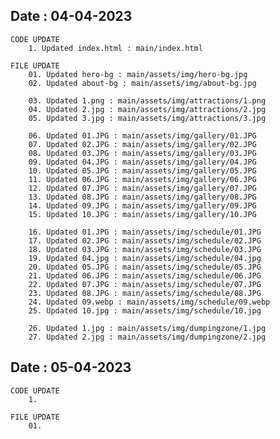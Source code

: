## Date : 04-04-2023
    CODE UPDATE
        1. Updated index.html : main/index.html

    FILE UPDATE
        01. Updated hero-bg : main/assets/img/hero-bg.jpg
        02. Updated about-bg : main/assets/img/about-bg.jpg

        03. Updated 1.png : main/assets/img/attractions/1.png
        04. Updated 2.jpg : main/assets/img/attractions/2.jpg
        05. Updated 3.jpg : main/assets/img/attractions/3.jpg
        
        06. Updated 01.JPG : main/assets/img/gallery/01.JPG
        07. Updated 02.JPG : main/assets/img/gallery/02.JPG
        08. Updated 03.JPG : main/assets/img/gallery/03.JPG
        09. Updated 04.JPG : main/assets/img/gallery/04.JPG
        10. Updated 05.JPG : main/assets/img/gallery/05.JPG
        11. Updated 06.JPG : main/assets/img/gallery/06.JPG
        12. Updated 07.JPG : main/assets/img/gallery/07.JPG
        13. Updated 08.JPG : main/assets/img/gallery/08.JPG
        14. Updated 09.JPG : main/assets/img/gallery/09.JPG
        15. Updated 10.JPG : main/assets/img/gallery/10.JPG

        16. Updated 01.JPG : main/assets/img/schedule/01.JPG
        17. Updated 02.JPG : main/assets/img/schedule/02.JPG
        18. Updated 03.JPG : main/assets/img/schedule/03.JPG
        19. Updated 04.jpg : main/assets/img/schedule/04.jpg
        20. Updated 05.JPG : main/assets/img/schedule/05.JPG
        21. Updated 06.JPG : main/assets/img/schedule/06.JPG
        22. Updated 07.JPG : main/assets/img/schedule/07.JPG
        23. Updated 08.JPG : main/assets/img/schedule/08.JPG
        24. Updated 09.webp : main/assets/img/schedule/09.webp
        25. Updated 10.jpg : main/assets/img/schedule/10.jpg

        26. Updated 1.jpg : main/assets/img/dumpingzone/1.jpg
        27. Updated 2.jpg : main/assets/img/dumpingzone/2.jpg
## Date : 05-04-2023
    CODE UPDATE
        1. 

    FILE UPDATE
        01. 
